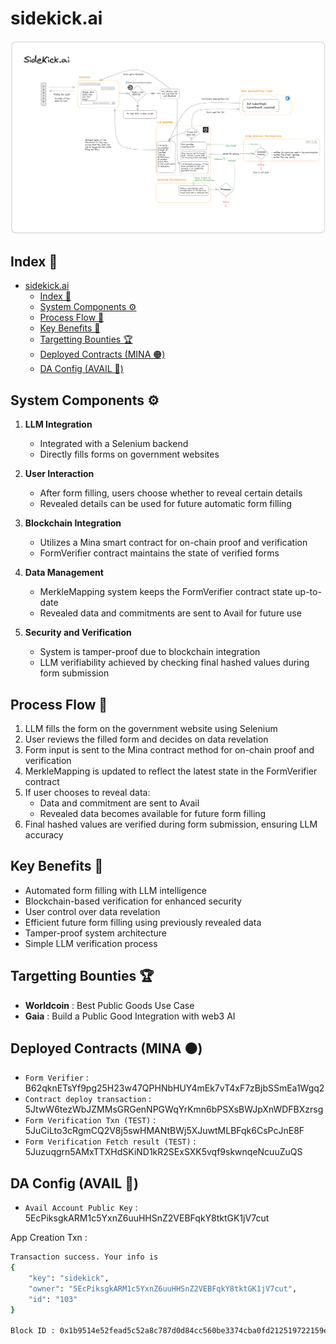 # sidekick.ai

![arch](./docs/image.png)

## Index 📄

- [sidekick.ai](#sidekickai)
  - [Index 📄](#index-)
  - [System Components ⚙️](#system-components-️)
  - [Process Flow 🌊](#process-flow-)
  - [Key Benefits 🎁](#key-benefits-)
  - [Targetting Bounties 🏆](#targetting-bounties-)
  - [Deployed Contracts (MINA 🟠)](#deployed-contracts-mina-)
  - [DA Config (AVAIL 🔵)](#da-config-avail-)

## System Components ⚙️

1. **LLM Integration**

   - Integrated with a Selenium backend
   - Directly fills forms on government websites

2. **User Interaction**

   - After form filling, users choose whether to reveal certain details
   - Revealed details can be used for future automatic form filling

3. **Blockchain Integration**

   - Utilizes a Mina smart contract for on-chain proof and verification
   - FormVerifier contract maintains the state of verified forms

4. **Data Management**

   - MerkleMapping system keeps the FormVerifier contract state up-to-date
   - Revealed data and commitments are sent to Avail for future use

5. **Security and Verification**
   - System is tamper-proof due to blockchain integration
   - LLM verifiability achieved by checking final hashed values during form submission

## Process Flow 🌊

1. LLM fills the form on the government website using Selenium
2. User reviews the filled form and decides on data revelation
3. Form input is sent to the Mina contract method for on-chain proof and verification
4. MerkleMapping is updated to reflect the latest state in the FormVerifier contract
5. If user chooses to reveal data:
   - Data and commitment are sent to Avail
   - Revealed data becomes available for future form filling
6. Final hashed values are verified during form submission, ensuring LLM accuracy

## Key Benefits 🎁

- Automated form filling with LLM intelligence
- Blockchain-based verification for enhanced security
- User control over data revelation
- Efficient future form filling using previously revealed data
- Tamper-proof system architecture
- Simple LLM verification process

## Targetting Bounties 🏆

- **Worldcoin** : Best Public Goods Use Case
- **Gaia** : Build a Public Good Integration with web3 AI

## Deployed Contracts (MINA 🟠)

- `Form Verifier` : B62qknETsYf9pg25H23w47QPHNbHUY4mEk7vT4xF7zBjbSSmEa1Wgq2
- `Contract deploy transaction` : 5JtwW6tezWbJZMMsGRGenNPGWqYrKmn6bPSXsBWJpXnWDFBXzrsg
- `Form Verification Txn (TEST)` : 5JuCiLto3cRgmCQ2V8j5swHMANtBWj5XJuwtMLBFqk6CsPcJnE8F
- `Form Verification Fetch result (TEST)` : 5Juzuqgrn5AMxTTXHdSKiND1kR2SExSXK5vqf9skwnqeNcuuZuQS

## DA Config (AVAIL 🔵)

- `Avail Account Public Key` : 5EcPiksgkARM1c5YxnZ6uuHHSnZ2VEBFqkY8tktGK1jV7cut

App Creation Txn :

```sh
Transaction success. Your info is
{
    "key": "sidekick",
    "owner": "5EcPiksgkARM1c5YxnZ6uuHHSnZ2VEBFqkY8tktGK1jV7cut",
    "id": "103"
}

Block ID : 0x1b9514e52fead5c52a8c787d0d84cc560be3374cba0fd212519722159e48ee34
```
